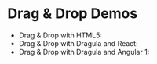 # Drag & Drop Demos

- Drag & Drop with HTML5: 
- Drag & Drop with Dragula and React: 
- Drag & Drop with Dragula and Angular 1: 
